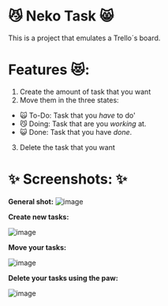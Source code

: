 # 😼 Neko Task 😸

This is a project that emulates a Trello´s board.

# Features 😻:

1. Create the amount of task that you want
2. Move them in the three states:
  -  🙀 To-Do: Task that you *have* to do'
  -  😼 Doing: Task that are you *working* at.
  -  😺 Done: Task that you have *done*.
3. Delete the task that you want


# ✨ Screenshots: ✨

**General shot:** 
![image](https://user-images.githubusercontent.com/54784992/120908173-62e5fe00-c62d-11eb-822b-fda8edf825ab.png)

**Create new tasks:** 

![image](https://user-images.githubusercontent.com/54784992/120908189-7beeaf00-c62d-11eb-91b8-dc10bbd83132.png)

**Move your tasks:**

![image](https://user-images.githubusercontent.com/54784992/120908200-8d37bb80-c62d-11eb-912f-936ffb572493.png)

**Delete your tasks using the paw:**

![image](https://user-images.githubusercontent.com/54784992/120908217-9cb70480-c62d-11eb-9a4e-0319d8979902.png)
